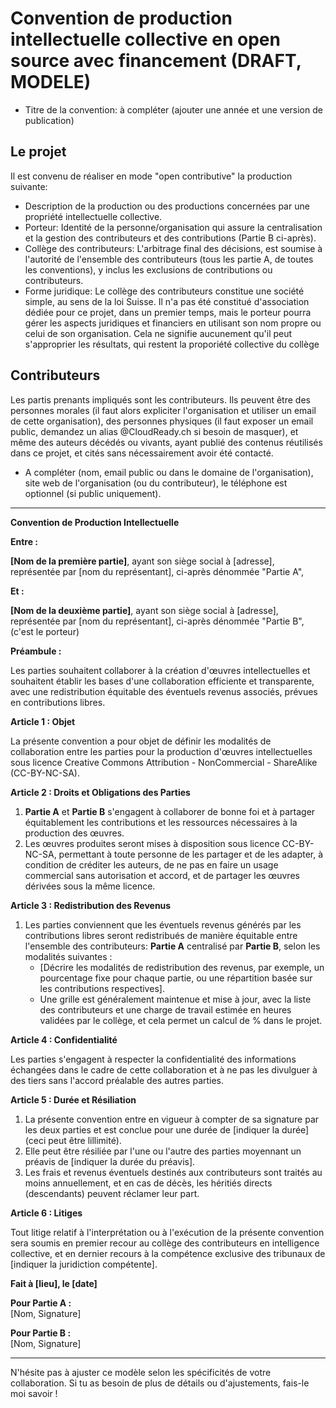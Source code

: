 # Convention de production intellectuelle collective en open source avec financement (**DRAFT, MODELE**)
* Titre de la convention: à compléter (ajouter une année et une version de publication)
## Le projet
Il est convenu de réaliser en mode "open contributive" la production suivante:
* Description de la production ou des productions concernées par une propriété intellectuelle collective.
* Porteur: Identité de la personne/organisation qui assure la centralisation et la gestion des contributeurs et des contributions (Partie B ci-après).
* Collège des contributeurs: L'arbitrage final des décisions, est soumise à l'autorité de l'ensemble des contributeurs (tous les partie A, de toutes les conventions), y inclus les exclusions de contributions ou contributeurs.
* Forme juridique: Le collège des contributeurs constitue une société simple, au sens de la loi Suisse. Il n'a pas été constitué d'association dédiée pour ce projet, dans un premier temps, mais le porteur pourra gérer les aspects juridiques et financiers en utilisant son nom propre ou celui de son organisation. Cela ne signifie aucunement qu'il peut s'approprier les résultats, qui restent la proporiété collective du collège

## Contributeurs
Les partis prenants impliqués sont les contributeurs. Ils peuvent être des personnes morales (il faut alors expliciter l'organisation et utiliser un email de cette organisation), des personnes physiques (il faut exposer un email public, demandez un alias @CloudReady.ch si besoin de masquer), et même des auteurs décédés ou vivants, ayant publié des contenus réutilisés dans ce projet, et cités sans nécessairement avoir été contacté.
* A compléter (nom, email public ou dans le domaine de l'organisation), site web de l'organisation (ou du contributeur), le téléphone est optionnel (si public uniquement).
---

**Convention de Production Intellectuelle**

**Entre :**

**[Nom de la première partie]**, ayant son siège social à [adresse], représentée par [nom du représentant], ci-après dénommée "Partie A",

**Et :**

**[Nom de la deuxième partie]**, ayant son siège social à [adresse], représentée par [nom du représentant], ci-après dénommée "Partie B", (c'est le porteur)

**Préambule :**

Les parties souhaitent collaborer à la création d'œuvres intellectuelles et souhaitent établir les bases d'une collaboration efficiente et transparente, avec une redistribution équitable des éventuels revenus associés, prévues en contributions libres.

**Article 1 : Objet**

La présente convention a pour objet de définir les modalités de collaboration entre les parties pour la production d'œuvres intellectuelles sous licence Creative Commons Attribution - NonCommercial - ShareAlike (CC-BY-NC-SA).

**Article 2 : Droits et Obligations des Parties**

1. **Partie A** et **Partie B** s'engagent à collaborer de bonne foi et à partager équitablement les contributions et les ressources nécessaires à la production des œuvres.
2. Les œuvres produites seront mises à disposition sous licence CC-BY-NC-SA, permettant à toute personne de les partager et de les adapter, à condition de créditer les auteurs, de ne pas en faire un usage commercial sans autorisation et accord, et de partager les œuvres dérivées sous la même licence.

**Article 3 : Redistribution des Revenus**

1. Les parties conviennent que les éventuels revenus générés par les contributions libres seront redistribués de manière équitable entre l'ensemble des contributeurs: **Partie A** centralisé par **Partie B**, selon les modalités suivantes :
   - [Décrire les modalités de redistribution des revenus, par exemple, un pourcentage fixe pour chaque partie, ou une répartition basée sur les contributions respectives].
   - Une grille est généralement maintenue et mise à jour, avec la liste des contributeurs et une charge de travail estimée en heures validées par le collège, et cela permet un calcul de % dans le projet.

**Article 4 : Confidentialité**

Les parties s'engagent à respecter la confidentialité des informations échangées dans le cadre de cette collaboration et à ne pas les divulguer à des tiers sans l'accord préalable des autres parties.

**Article 5 : Durée et Résiliation**

1. La présente convention entre en vigueur à compter de sa signature par les deux parties et est conclue pour une durée de [indiquer la durée] (ceci peut être lillimité).
2. Elle peut être résiliée par l'une ou l'autre des parties moyennant un préavis de [indiquer la durée du préavis].
3. Les frais et revenus éventuels destinés aux contributeurs sont traités au moins annuellement, et en cas de décès, les héritiés directs (descendants) peuvent réclamer leur part.

**Article 6 : Litiges**

Tout litige relatif à l'interprétation ou à l'exécution de la présente convention sera soumis en premier recour au collège des contributeurs en intelligence collective, et en dernier recours à la compétence exclusive des tribunaux de [indiquer la juridiction compétente].

**Fait à [lieu], le [date]**

**Pour Partie A :**  
[Nom, Signature]

**Pour Partie B :**  
[Nom, Signature]

---
N'hésite pas à ajuster ce modèle selon les spécificités de votre collaboration. Si tu as besoin de plus de détails ou d'ajustements, fais-le moi savoir !
